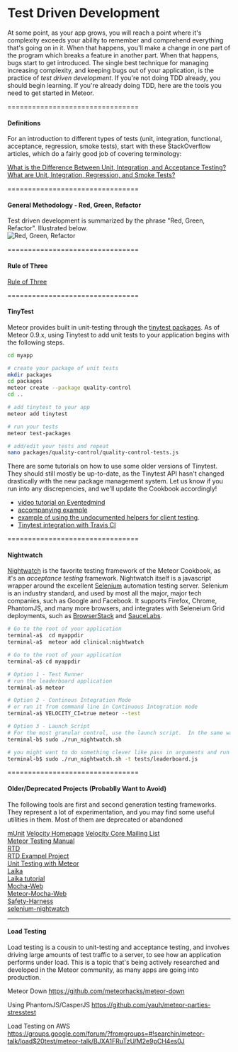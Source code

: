 Test Driven Development
================================


At some point, as your app grows, you will reach a point where it's complexity exceeds your ability to remember and comprehend everything that's going on in it.  When that happens, you'll make a change in one part of the program which breaks a feature in another part.  When that happens, bugs start to get introduced.  The single best technique for managing increasing complexity, and keeping bugs out of your application, is the practice of *test driven development*.  If you're not doing TDD already, you should begin learning.  If you're already doing TDD, here are the tools you need to get started in Meteor.  

================================
#### Definitions 

For an introduction to different types of tests (unit, integration, functional, acceptance, regression, smoke tests), start with these StackOverflow articles, which do a fairly good job of covering terminology:   

[What is the Difference Between Unit, Integration, and Acceptance Testing?](http://stackoverflow.com/questions/4904096/whats-the-difference-between-unit-functional-acceptance-and-integration-test)  
[What are Unit, Integration, Regression, and Smoke Tests?](http://stackoverflow.com/questions/520064/what-is-unit-test-integration-test-smoke-test-regression-test?lq=1)  


================================
#### General Methodology - Red, Green, Refactor  

Test driven development is summarized by the phrase "Red, Green, Refactor".  Illustrated below.  
![Red, Green, Refactor](http://www.pathfindersolns.com/wp-content/uploads/2012/05/red-green-refactorFINAL2.png)  


================================
#### Rule of Three  

[Rule of Three](http://en.wikipedia.org/wiki/Rule_of_three_%28computer_programming%29)  

================================
#### TinyTest  


Meteor provides built in unit-testing through the [tinytest packages](https://github.com/meteor/meteor/tree/devel/packages/tinytest).  As of Meteor 0.9.x, using Tinytest to add unit tests to your application begins with the following steps. 

````sh
cd myapp

# create your package of unit tests
mkdir packages
cd packages
meteor create --package quality-control
cd ..

# add tinytest to your app
meteor add tinytest

# run your tests
meteor test-packages

# add/edit your tests and repeat
nano packages/quality-control/quality-control-tests.js
````

There are some tutorials on how to use some older versions of Tinytest.  They should still mostly be up-to-date, as the Tinytest API hasn't changed drastically with the new package management system.  Let us know if you run into any discrepencies, and we'll update the Cookbook accordingly!  

* [video tutorial on Eventedmind](https://www.eventedmind.com/feed/meteor-testing-packages-with-tinytest) 
* [accompanying example](https://github.com/EventedMind/meteor-file)  
* [example of using the undocumented helpers for client testing](http://inconsistency.in/post/52547787175/flash-messages-package-and-testing-events-on-meteor).   
* [Tinytest integration with Travis CI](https://github.com/arunoda/travis-ci-meteor-packages)  




================================
#### Nightwatch   
[Nightwatch](https://github.com/awatson1978/clinical-nightwatch) is the favorite testing framework of the Meteor Cookbook, as it's an *acceptance testing* framework.  Nightwatch itself is a javascript wrapper around the excellent [Selenium](http://www.seleniumhq.org/) automation testing server.  Selenium is an industry standard, and used by most all the major, major tech companies, such as Google and Facebook.  It supports Firefox, Chrome, PhantomJS, and many more browsers, and integrates with Seleneium Grid deployments, such as [BrowserStack](http://www.browserstack.com/) and [SauceLabs](https://saucelabs.com/).  

````sh
# Go to the root of your application
terminal-a$  cd myappdir
terminal-a$  meteor add clinical:nightwatch

# Go to the root of your application
terminal-a$ cd myappdir

# Option 1 - Test Runner
# run the leaderboard application
terminal-a$ meteor

# Option 2 - Continous Integration Mode
# or run it from command line in Continuous Integration mode
terminal-a$ VELOCITY_CI=true meteor --test

# Option 3 - Launch Script
# For the most granular control, use the launch script.  In the same way that we run 'meteor mongo' in a separate terminal while our application is already running, we'll want to open up a new terminal, and run nightwatch
terminal-b$ sudo ./run_nightwatch.sh

# you might want to do something clever like pass in arguments and run specific tests
terminal-b$ sudo ./run_nightwatch.sh -t tests/leaderboard.js
````





================================
#### Older/Deprecated Projects (Probablly Want to Avoid)  
The following tools are first and second generation testing frameworks.  They represent a lot of experimentation, and you may find some useful utilities in them.  Most of them are deprecated or abandoned

[mUnit](https://atmospherejs.com/gfk/munit)
[Velocity Homepage](https://github.com/xolvio/velocity)
[Velocity Core Mailing List](https://groups.google.com/forum/#!forum/velocity-core)  
[Meteor Testing Manual](http://www.meteortesting.com/)  
[RTD](http://rtd.xolv.io)  
[RTD Exampel Project](https://github.com/xolvio/meteor-rtd-example-project)  
[Unit Testing with Meteor](http://blog.xolv.io/2013/04/unit-testing-with-meteor.html)  
[Laika](http://arunoda.github.io/laika/)  
[Laika tutorial](http://mherman.org/blog/2014/01/29/meteor-dot-js-in-action-create-an-app-test-with-laika/)  
[Mocha-Web](https://atmosphere.meteor.com/package/mocha-web)   
[Meteor-Mocha-Web](https://github.com/mad-eye/meteor-mocha-web)  
[Safety-Harness](https://github.com/awatson1978/safety-harness)  
[selenium-nightwatch](https://github.com/awatson1978/selenium-nightwatch-0.8.3)  

------------------------------------------------------------------
#### Load Testing 

Load testing is a cousin to unit-testing and acceptance testing, and involves driving large amounts of test traffic to a server, to see how an application performs under load.  This is a topic that's being actively researched and developed in the Meteor community, as many apps are going into production.  

Meteor Down
https://github.com/meteorhacks/meteor-down

Using PhantomJS/CasperJS
https://github.com/yauh/meteor-parties-stresstest 

Load Testing on AWS  
https://groups.google.com/forum/?fromgroups=#!searchin/meteor-talk/load$20test/meteor-talk/BJXA1FRuTzU/M2e9pCH4es0J  
